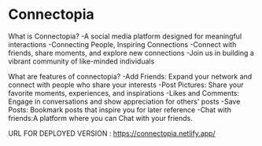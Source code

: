 # Connectopia
What is Connectopia?
-A social media platform designed for meaningful interactions
-Connecting People, Inspiring Connections
-Connect with friends, share moments, and explore new connections
-Join us in building a vibrant community of like-minded individuals

What are features of connectopia?
-Add Friends: Expand your network and connect with people who share your interests
-Post Pictures: Share your favorite moments, experiences, and inspirations
-Likes and Comments: Engage in conversations and show appreciation for others' posts
-Save Posts: Bookmark posts that inspire you for later reference
-Chat with friends:A platform where you can Chat with your friends.

 
URL FOR DEPLOYED VERSION : https://connectopia.netlify.app/
